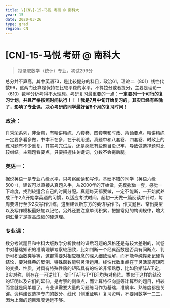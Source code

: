 ```yaml
---
title: \[CN\]-15-马悦 考研 @ 南科大
year: 15
date: 2020-03-26
type: grad
region: CN
---
```


# \[CN\]-15-马悦 考研 @ 南科大

> 拟录取数学（统计）专业，初试299分

总分并不算高，其中英语73，是比较提分的科目，政治61，理论二（801）线性代数99，这两门还算是保持在比较平稳的水平，不算拉分或者提分，主要是理论一（610）数学分析考得不太理想。考研复习最重要的一点：**一定要列一个可行的复习计划，并且严格按照时间执行！！！我是7月中旬开始复习的，其实已经有些晚了，影响了专业课，决心考研的同学最好留8个月的复习时间！**

### 政治：
肖秀荣系列，非全套，有精讲精练、八套卷、四套卷和时政、背诵要点。精讲精练一定要多看多做，书本不在多，在于利用透，真题中和八套卷、四套卷、时政上的练习题有不少重复，其实考完试后，还是感觉有些题目没记牢，导致做选择题时比较纠结。主观题看要点，只要把握住关键词，分数不会拖后腿。

### 英语一：
据说英语一是专业八级水平，只考察阅读和写作。基础不错的同学（英语六级500+），建议可以直接从真题入手，从2000年的开始做，先模拟做一套，感觉一下难度，找到较适合自己的时间分配。真题每天都要做，一定不能断，一开始就养成下午2点开始学英语的习惯，以适应考试时间。起初一天做一篇阅读并计时，每周要进行至少2次写作训练，这里建议新东方的英语写作书，作文题目、常出类型以及写作模板最好加以记忆。另外还要注意单词积累，把握常见的构词规律，增大词汇量才是提高成绩的硬道理。

### 专业课：
数分考试题目和中科大版数学分析教材的课后习题的风格还是有较大差别的，试卷中对基础知识的准确理解考察较细致，比如判断一个经典函数是否具有间断点、判断可积函数类等等，这都需要对相应概念的深入细致理解，而不能单纯靠死记硬背结论，要对经典的反例、特殊函数能够灵活运用。线性代数重点在于灵活掌握矩阵的变换、性质，对具有特殊性质的矩阵具有的结论非常熟悉，比如阶矩阵A正定，B实对称，则存在一可逆阵T，使T^TAT与T^TBT均为对角阵。类似于这样的结论的证明以及它们的延伸，是考察的侧重点，而计算特征向量等计算型的题目，相较而言就是简单题了。专业课需要大量的习题练习作为基础，准确率、熟练度都是关键。资料建议选择专门的数分、线代（侧重证明）复习资料，不要用数学一二三，因为上面的题目难度远远不够。

